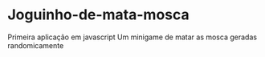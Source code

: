 # Joguinho-de-mata-mosca
Primeira aplicação em javascript
Um minigame de matar as mosca geradas randomicamente 
